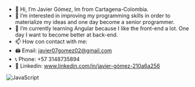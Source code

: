 - 👋 Hi, I’m Javier Gómez, Im from Cartagena-Colombia.
- 👀 I’m interested in improving my programming skills in order to materialize my ideas and one day become a senior programmer.
- 🌱 I’m currently learning Angular because I like the front-end a lot. One day I want to become better at back-end.
- 📫 How con contact with me:
- 🖨️ Email: javier07gomez02@gmail.com
- 📞 Phone: +57 3148735894
- 🔗 Linkedin: www.linkedin.com/in/javier-gómez-210a6a256

<img alt="JavaScript" src="https://img.shields.io/badge/javascript-%23323330.svg?style=for-the-badge&logo=javascript&logoColor=%23F7DF1E"/>
